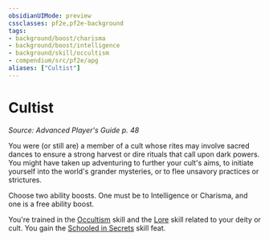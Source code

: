 ```yaml
---
obsidianUIMode: preview
cssclasses: pf2e,pf2e-background
tags:
- background/boost/charisma
- background/boost/intelligence
- background/skill/occultism
- compendium/src/pf2e/apg
aliases: ["Cultist"]
---
```

# Cultist
*Source: Advanced Player's Guide p. 48*  

You were (or still are) a member of a cult whose rites may involve sacred dances to ensure a strong harvest or dire rituals that call upon dark powers. You might have taken up adventuring to further your cult's aims, to initiate yourself into the world's grander mysteries, or to flee unsavory practices or strictures.

Choose two ability boosts. One must be to Intelligence or Charisma, and one is a free ability boost.

You're trained in the [Occultism](compendium/skills.md#Occultism) skill and the [Lore](compendium/skills.md#Lore) skill related to your deity or cult. You gain the [Schooled in Secrets](compendium/feats/schooled-in-secrets-apg.md) skill feat.